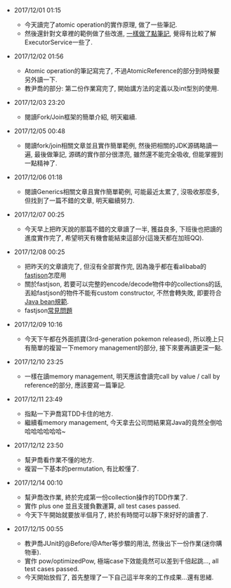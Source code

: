 * 2017/12/01 01:15
    * 今天讀完了atomic operation的實作原理, 做了一些筆記.
    * 然後還針對文章裡的範例做了些改進, [一樣做了點筆記](https://github.com/yotsuba1022/java-concurrency/commit/1c28b548af7283c9eb2340529317ea5500a51b58), 覺得有比較了解ExecutorService一些了.

* 2017/12/02 01:56
    * Atomic operation的筆記寫完了, 不過AtomicReference的部分到時候要另外讀一下.
    * 教尹喬的部分: 第二份作業寫完了, 開始講方法的定義以及int型別的使用.

* 2017/12/03 23:20
    * 閱讀Fork/Join框架的簡單介紹, 明天繼續.

* 2017/12/05 00:48
    * 閱讀fork/join相關文章並且實作簡單範例, 然後把相關的JDK源碼略讀一遍, 最後做筆記, 源碼的實作部分很漂亮, 雖然還不能完全吸收, 但能掌握到一點精神了.

* 2017/12/06 01:18
    * 閱讀Generics相關文章且實作簡單範例, 可能最近太累了, 沒吸收那麼多, 但找到了一篇不錯的文章, 明天繼續努力.

* 2017/12/07 00:25
    * 今天早上把昨天說的那篇不錯的文章讀了一半, 獲益良多, 下班後也把讀的進度實作完了, 希望明天有機會能結束這部分(這幾天都在加班QQ).

* 2017/12/08 00:25
    * 把昨天的文章讀完了, 但沒有全部實作完, 因為幾乎都在看alibaba的[fastjson](https://github.com/Alibaba/fastjson/wiki/%E9%A6%96%E9%A1%B5)怎麼用
    * 關於fastjson, 若要可以完整的encode/decode物件中的collections的話, 丟給fastjson的物件不能有custom constructor, 不然會轉失敗, 即要符合[Java bean規範](https://zh.wikipedia.org/wiki/JavaBeans).
    * fastjson[常見問題](https://github.com/alibaba/fastjson/wiki/%E5%B8%B8%E8%A7%81%E9%97%AE%E9%A2%98)

* 2017/12/09 10:16
    * 今天下午都在外面抓寶(3rd-generation pokemon released), 所以晚上只有簡單的複習一下memory management的部分, 接下來要再讀更深一點.

* 2017/12/10 23:25
    * 一樣在讀memory management, 明天應該會讀完call by value / call by reference的部分, 應該要寫一篇筆記.

* 2017/12/11 23:49
    * 指點一下尹喬寫TDD卡住的地方.
    * 繼續看memory management, 今天拿去公司問結果寫Java的竟然全倒哈哈哈哈哈哈哈~

* 2017/12/12 23:50
    * 幫尹喬看作業不懂的地方.
    * 複習一下基本的permutation, 有比較懂了.

* 2017/12/14 00:10
    * 幫尹喬改作業, 終於完成第一份collection操作的TDD作業了.
    * 實作 plus one 並且支援負數運算, all test cases passed.
    * 今天下午開始就要放半個月了, 終於有時間可以靜下來好好的讀書了.

* 2017/12/15 00:55
    * 教尹喬JUnit的@Before/@After等步驟的用法, 然後出下一份作業(迷你購物車).
    * 實作 pow/optimizedPow, 極端case下效能竟然可以差到千倍起跳..., all test cases passed.
    * 今天開始放假了, 首先整理了一下自己這半年來的工作成果...還有思緒.
